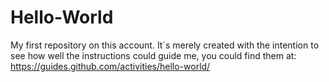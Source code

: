 # Hello-World
My first repository on this account. It´s merely created with the intention to see how well the instructions could guide me, you could find them at: https://guides.github.com/activities/hello-world/
